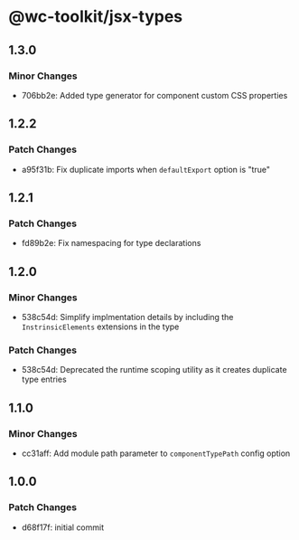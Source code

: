 # @wc-toolkit/jsx-types

## 1.3.0

### Minor Changes

- 706bb2e: Added type generator for component custom CSS properties

## 1.2.2

### Patch Changes

- a95f31b: Fix duplicate imports when `defaultExport` option is "true"

## 1.2.1

### Patch Changes

- fd89b2e: Fix namespacing for type declarations

## 1.2.0

### Minor Changes

- 538c54d: Simplify implmentation details by including the `InstrinsicElements` extensions in the type

### Patch Changes

- 538c54d: Deprecated the runtime scoping utility as it creates duplicate type entries

## 1.1.0

### Minor Changes

- cc31aff: Add module path parameter to `componentTypePath` config option

## 1.0.0

### Patch Changes

- d68f17f: initial commit
